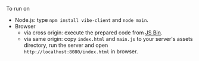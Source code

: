 To run on

* Node.js: type `npm install vibe-client` and `node main`.
* Browser
    * via cross origin: execute the prepared code from [JS Bin](http://jsbin.com/duhatu/1/watch?js,console).
    * via same origin: copy `index.html` and `main.js` to your server's assets directory, run the server and open `http://localhost:8080/index.html` in browser.
